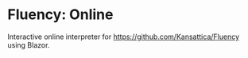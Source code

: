 # Fluency: Online

Interactive online interpreter for <https://github.com/Kansattica/Fluency> using Blazor.